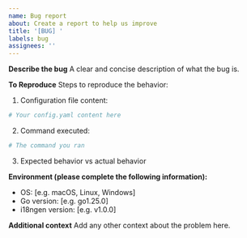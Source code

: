 ```yaml
---
name: Bug report
about: Create a report to help us improve
title: '[BUG] '
labels: bug
assignees: ''
---
```


**Describe the bug**
A clear and concise description of what the bug is.

**To Reproduce**
Steps to reproduce the behavior:
1. Configuration file content:
```yaml
# Your config.yaml content here
```

2. Command executed:
```bash
# The command you ran
```

3. Expected behavior vs actual behavior

**Environment (please complete the following information):**
- OS: [e.g. macOS, Linux, Windows]
- Go version: [e.g. go1.25.0]
- i18ngen version: [e.g. v1.0.0]

**Additional context**
Add any other context about the problem here. 